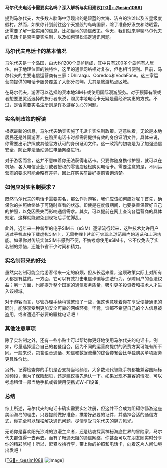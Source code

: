 **马尔代夫电话卡需要实名吗？深入解析与实用建议[[TG💪+ @esim1088](https://t.me/s/esim1088)]**

提到马尔代夫，大多数人脑海中浮现出的是碧蓝的大海、洁白的沙滩以及五星级度假村。然而，如果你计划前往这个天堂般的岛屿国家，除了准备好泳衣和防晒霜，还需要了解一些实用的信息，比如当地的通信政策。今天，我们就来聊聊马尔代夫的电话卡是否需要实名制，以及如何轻松搞定通讯问题。

### 马尔代夫电话卡的基本情况

马尔代夫是一个岛国，由大约1200个岛屿组成，其中只有200多个岛屿有人居住。由于地理位置的独特性，这里的通信网络相对复杂，但也相当便利。目前，马尔代夫的主要电信运营商有三家：Dhiraagu、Ooredoo和VodaFone。这三家运营商提供的电话卡服务覆盖了大部分岛屿，尤其是旅游热点区域。

在马尔代夫，游客可以选择购买本地SIM卡或使用国际漫游服务。对于预算有限或者想要更灵活选择的旅行者来说，购买本地电话卡无疑是最经济实惠的方式。不过，是否需要实名注册则是许多游客关心的问题。

### 实名制政策的解读

根据最新的信息，马尔代夫确实实施了电话卡实名制政策。这意味着，无论是本地居民还是外国游客，在购买电话卡时都需要提供有效的身份证明文件。具体来说，你需要出示护照或其他官方认可的身份证明文件。这一政策的初衷是为了加强通信安全，防止非法活动通过电话网络进行。

对于游客而言，这并不意味着你无法获得电话卡。只要你随身携带护照，就可以在机场、各大电信营业厅或者授权的零售店轻松购买电话卡。需要注意的是，不同运营商的要求可能会略有差异，因此在购买前最好提前咨询清楚。

### 如何应对实名制要求？

既然马尔代夫的电话卡需要实名，那么作为游客，我们应该如何应对呢？首先，确保你的护照始终处于可随时查看的状态。即使是在度假期间，也要妥善保管好自己的护照，以免因丢失而影响通信需求。其次，可以提前在网上查询各运营商的具体规定，这样就能避免到现场后手忙脚乱。

此外，近年来一种新型的电子SIM卡（eSIM）逐渐流行起来，这种技术允许用户通过手机直接下载虚拟SIM卡，无需物理卡片即可实现全球范围内的通话和上网功能。如果你对传统实体SIM卡感到不便，不妨考虑使用eSIM卡，它不仅免去了实名制的烦恼，还能节省不少时间和精力。

### 实名制带来的好处

虽然实名制可能会给游客带来一定的麻烦，但从长远来看，这项政策实际上对所有人都是有益的。一方面，它可以有效打击电信诈骗等违法行为，保障用户的合法权益；另一方面，也能提升整个国家的通信服务质量，吸引更多投资者和技术人才进入该领域。

对于游客而言，尽管办理手续稍微繁琐了一些，但这也意味着你在享受便捷通讯的同时，能够享受到更加安全可靠的网络环境。毕竟，谁都不希望自己的个人信息被盗用，或者遭遇不必要的骚扰电话吧！

### 其他注意事项

除了实名制之外，还有一些小贴士可以帮助你更好地使用马尔代夫的电话卡。例如，尽量选择适合自己的套餐组合，因为不同的运营商提供的资费方案可能有所不同。一般来说，包含语音通话、短信和数据流量的综合套餐会比单独购买单项服务更具性价比。

另外，记得检查你的手机是否支持当地频段。大多数现代智能手机都能兼容国际标准频段，但为了保险起见，还是建议事先确认一下。如果发现不兼容的情况，可以考虑租借一部当地手机或者使用便携式Wi-Fi设备。

### 总结

综上所述，马尔代夫的电话卡确实需要实名注册，但这并不会成为阻碍你畅游这座美丽海岛的理由。只要提前做好准备，携带好必要的证件，并选择合适的通信方式，你完全可以轻松解决通讯问题，尽情享受马尔代夫的魅力风光。

无论你是喜欢阳光沙滩的浪漫主义者，还是热衷探索神秘海底世界的冒险家，马尔代夫都值得一去再去。而有了畅通无阻的通信网络，你甚至可以在朋友圈实时分享你的精彩旅程！所以，赶紧收拾行李，带上你的护照和电话卡，向着这片人间仙境出发吧！

[[TG💪+ @esim1088](https://t.me/s/esim1088) ![Image](https://i.postimg.cc/4NQfJmqS/Snipaste-2025-05-13-00-14-12.png)]